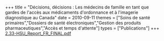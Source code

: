+++
title = "Décisions, décisions : Les médecins de famille en tant que gardes de l'accès aux médicaments d'ordonnance et à l'imagerie diagnostique au Canada"
date = 2010-09-11
themes = ["Soins de santé primaires","Dossiers de santé électroniques","Gestion des produits pharmaceutiques","Accès et temps d'attente"]
types = ["Publications"]
+++
[2.33-HSU_Report_FR_FINAL.pdf](/files/2.33-HSU_Report_FR_FINAL.pdf)
